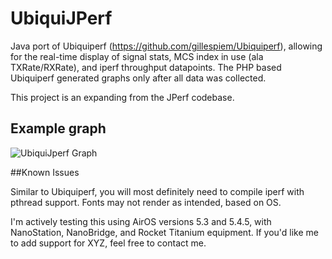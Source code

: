 UbiquiJPerf
===========

Java port of Ubiquiperf (https://github.com/gillespiem/Ubiquiperf), allowing for the real-time display of signal
stats, MCS index in use (ala TXRate/RXRate), and iperf throughput datapoints. The PHP based Ubiquiperf generated
graphs only after all data was collected.

This project is an expanding from the JPerf codebase.

## Example graph

![UbiquiJperf Graph](https://raw.github.com/gillespiem/UbiquiJPerf/master/images/UbiquiJPerf.png)

##Known Issues

Similar to Ubiquiperf, you will most definitely need to compile iperf with pthread support.
Fonts may not render as intended, based on OS.

I'm actively testing this using AirOS versions 5.3 and 5.4.5, with NanoStation, NanoBridge, and Rocket Titanium 
equipment. If you'd like me to add support for XYZ, feel free to contact me.
